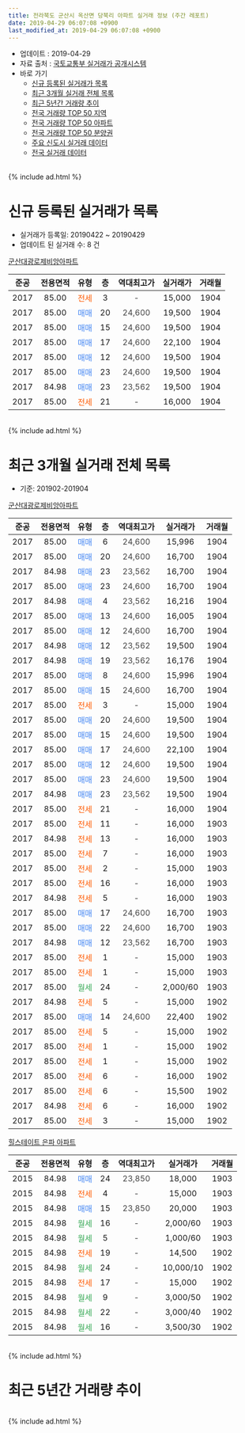 ```yaml
---
title: 전라북도 군산시 옥산면 당북리 아파트 실거래 정보 (주간 레포트)
date: 2019-04-29 06:07:08 +0900
last_modified_at: 2019-04-29 06:07:08 +0900
---
```


* 업데이트 : 2019-04-29
* 자료 출처 : [국토교통부 실거래가 공개시스템](http://rt.molit.go.kr)
* 바로 가기
    * [신규 등록된 실거래가 목록](#신규-등록된-실거래가-목록)
    * [최근 3개월 실거래 전체 목록](#최근-3개월-실거래-전체-목록)
    * [최근 5년간 거래량 추이](#최근-5년간-거래량-추이)
    * [전국 거래량 TOP 50 지역](https://inasie.github.io/apt-trade-info/최근-3개월-전국에서-가장-거래가-많이-발생한-지역)
    * [전국 거래량 TOP 50 아파트](https://inasie.github.io/apt-trade-info/최근-3개월-전국에서-가장-거래가-많이-발생한-아파트)
    * [전국 거래량 TOP 50 분양권](https://inasie.github.io/apt-trade-info/최근-3개월-전국에서-가장-거래가-많이-발생한-분양권)
    * [주요 신도시 실거래 데이터](https://inasie.github.io/apt-trade-info/주요-신도시)
    * [전국 실거래 데이터](https://inasie.github.io/apt-trade-info/전국)
<br>
{% include ad.html %}
<br>

# 신규 등록된 실거래가 목록
* 실거래가 등록일: 20190422 ~ 20190429
* 업데이트 된 실거래 수: 8 건


[군산대광로제비앙아파트](https://search.naver.com/search.naver?query=%EC%A0%84%EB%9D%BC%EB%B6%81%EB%8F%84+%EA%B5%B0%EC%82%B0%EC%8B%9C+%EC%98%A5%EC%82%B0%EB%A9%B4+%EB%8B%B9%EB%B6%81%EB%A6%AC+%EA%B5%B0%EC%82%B0%EB%8C%80%EA%B4%91%EB%A1%9C%EC%A0%9C%EB%B9%84%EC%95%99%EC%95%84%ED%8C%8C%ED%8A%B8)

|준공|전용면적|유형|층|역대최고가|실거래가|거래월|
|:---:|:---:|:---:|:---:|:---:|:---:|:---:|
|2017|85.00|<span style="color:#ff5a00">전세</span>|3|<span style="color:#444444">-</span>|15,000|1904|
|2017|85.00|<span style="color:#4285f3">매매</span>|20|<span style="color:#444444">24,600</span>|19,500|1904|
|2017|85.00|<span style="color:#4285f3">매매</span>|15|<span style="color:#444444">24,600</span>|19,500|1904|
|2017|85.00|<span style="color:#4285f3">매매</span>|17|<span style="color:#444444">24,600</span>|22,100|1904|
|2017|85.00|<span style="color:#4285f3">매매</span>|12|<span style="color:#444444">24,600</span>|19,500|1904|
|2017|85.00|<span style="color:#4285f3">매매</span>|23|<span style="color:#444444">24,600</span>|19,500|1904|
|2017|84.98|<span style="color:#4285f3">매매</span>|23|<span style="color:#444444">23,562</span>|19,500|1904|
|2017|85.00|<span style="color:#ff5a00">전세</span>|21|<span style="color:#444444">-</span>|16,000|1904|


<br>
{% include ad.html %}
<br>

# 최근 3개월 실거래 전체 목록
* 기준: 201902-201904


[군산대광로제비앙아파트](https://search.naver.com/search.naver?query=%EC%A0%84%EB%9D%BC%EB%B6%81%EB%8F%84+%EA%B5%B0%EC%82%B0%EC%8B%9C+%EC%98%A5%EC%82%B0%EB%A9%B4+%EB%8B%B9%EB%B6%81%EB%A6%AC+%EA%B5%B0%EC%82%B0%EB%8C%80%EA%B4%91%EB%A1%9C%EC%A0%9C%EB%B9%84%EC%95%99%EC%95%84%ED%8C%8C%ED%8A%B8)

|준공|전용면적|유형|층|역대최고가|실거래가|거래월|
|:---:|:---:|:---:|:---:|:---:|:---:|:---:|
|2017|85.00|<span style="color:#4285f3">매매</span>|6|<span style="color:#444444">24,600</span>|15,996|1904|
|2017|85.00|<span style="color:#4285f3">매매</span>|20|<span style="color:#444444">24,600</span>|16,700|1904|
|2017|84.98|<span style="color:#4285f3">매매</span>|23|<span style="color:#444444">23,562</span>|16,700|1904|
|2017|85.00|<span style="color:#4285f3">매매</span>|23|<span style="color:#444444">24,600</span>|16,700|1904|
|2017|84.98|<span style="color:#4285f3">매매</span>|4|<span style="color:#444444">23,562</span>|16,216|1904|
|2017|85.00|<span style="color:#4285f3">매매</span>|13|<span style="color:#444444">24,600</span>|16,005|1904|
|2017|85.00|<span style="color:#4285f3">매매</span>|12|<span style="color:#444444">24,600</span>|16,700|1904|
|2017|84.98|<span style="color:#4285f3">매매</span>|12|<span style="color:#444444">23,562</span>|19,500|1904|
|2017|84.98|<span style="color:#4285f3">매매</span>|19|<span style="color:#444444">23,562</span>|16,176|1904|
|2017|85.00|<span style="color:#4285f3">매매</span>|8|<span style="color:#444444">24,600</span>|15,996|1904|
|2017|85.00|<span style="color:#4285f3">매매</span>|15|<span style="color:#444444">24,600</span>|16,700|1904|
|2017|85.00|<span style="color:#ff5a00">전세</span>|3|<span style="color:#444444">-</span>|15,000|1904|
|2017|85.00|<span style="color:#4285f3">매매</span>|20|<span style="color:#444444">24,600</span>|19,500|1904|
|2017|85.00|<span style="color:#4285f3">매매</span>|15|<span style="color:#444444">24,600</span>|19,500|1904|
|2017|85.00|<span style="color:#4285f3">매매</span>|17|<span style="color:#444444">24,600</span>|22,100|1904|
|2017|85.00|<span style="color:#4285f3">매매</span>|12|<span style="color:#444444">24,600</span>|19,500|1904|
|2017|85.00|<span style="color:#4285f3">매매</span>|23|<span style="color:#444444">24,600</span>|19,500|1904|
|2017|84.98|<span style="color:#4285f3">매매</span>|23|<span style="color:#444444">23,562</span>|19,500|1904|
|2017|85.00|<span style="color:#ff5a00">전세</span>|21|<span style="color:#444444">-</span>|16,000|1904|
|2017|85.00|<span style="color:#ff5a00">전세</span>|11|<span style="color:#444444">-</span>|16,000|1903|
|2017|84.98|<span style="color:#ff5a00">전세</span>|13|<span style="color:#444444">-</span>|16,000|1903|
|2017|85.00|<span style="color:#ff5a00">전세</span>|7|<span style="color:#444444">-</span>|16,000|1903|
|2017|85.00|<span style="color:#ff5a00">전세</span>|2|<span style="color:#444444">-</span>|15,000|1903|
|2017|85.00|<span style="color:#ff5a00">전세</span>|16|<span style="color:#444444">-</span>|16,000|1903|
|2017|84.98|<span style="color:#ff5a00">전세</span>|5|<span style="color:#444444">-</span>|16,000|1903|
|2017|85.00|<span style="color:#4285f3">매매</span>|17|<span style="color:#444444">24,600</span>|16,700|1903|
|2017|85.00|<span style="color:#4285f3">매매</span>|22|<span style="color:#444444">24,600</span>|16,700|1903|
|2017|84.98|<span style="color:#4285f3">매매</span>|12|<span style="color:#444444">23,562</span>|16,700|1903|
|2017|85.00|<span style="color:#ff5a00">전세</span>|1|<span style="color:#444444">-</span>|15,000|1903|
|2017|85.00|<span style="color:#ff5a00">전세</span>|1|<span style="color:#444444">-</span>|15,000|1903|
|2017|85.00|<span style="color:#34a853">월세</span>|24|<span style="color:#444444">-</span>|2,000/60|1903|
|2017|84.98|<span style="color:#ff5a00">전세</span>|5|<span style="color:#444444">-</span>|15,000|1902|
|2017|85.00|<span style="color:#4285f3">매매</span>|14|<span style="color:#444444">24,600</span>|22,400|1902|
|2017|85.00|<span style="color:#ff5a00">전세</span>|5|<span style="color:#444444">-</span>|15,000|1902|
|2017|85.00|<span style="color:#ff5a00">전세</span>|1|<span style="color:#444444">-</span>|15,000|1902|
|2017|85.00|<span style="color:#ff5a00">전세</span>|1|<span style="color:#444444">-</span>|15,000|1902|
|2017|85.00|<span style="color:#ff5a00">전세</span>|6|<span style="color:#444444">-</span>|16,000|1902|
|2017|85.00|<span style="color:#ff5a00">전세</span>|6|<span style="color:#444444">-</span>|15,500|1902|
|2017|84.98|<span style="color:#ff5a00">전세</span>|6|<span style="color:#444444">-</span>|16,000|1902|
|2017|85.00|<span style="color:#ff5a00">전세</span>|3|<span style="color:#444444">-</span>|15,000|1902|

[힐스테이트 은파 아파트](https://search.naver.com/search.naver?query=%EC%A0%84%EB%9D%BC%EB%B6%81%EB%8F%84+%EA%B5%B0%EC%82%B0%EC%8B%9C+%EC%98%A5%EC%82%B0%EB%A9%B4+%EB%8B%B9%EB%B6%81%EB%A6%AC+%ED%9E%90%EC%8A%A4%ED%85%8C%EC%9D%B4%ED%8A%B8+%EC%9D%80%ED%8C%8C+%EC%95%84%ED%8C%8C%ED%8A%B8)

|준공|전용면적|유형|층|역대최고가|실거래가|거래월|
|:---:|:---:|:---:|:---:|:---:|:---:|:---:|
|2015|84.98|<span style="color:#4285f3">매매</span>|24|<span style="color:#444444">23,850</span>|18,000|1903|
|2015|84.98|<span style="color:#ff5a00">전세</span>|4|<span style="color:#444444">-</span>|15,000|1903|
|2015|84.98|<span style="color:#4285f3">매매</span>|15|<span style="color:#444444">23,850</span>|20,000|1903|
|2015|84.98|<span style="color:#34a853">월세</span>|16|<span style="color:#444444">-</span>|2,000/60|1903|
|2015|84.98|<span style="color:#34a853">월세</span>|5|<span style="color:#444444">-</span>|1,000/60|1903|
|2015|84.98|<span style="color:#ff5a00">전세</span>|19|<span style="color:#444444">-</span>|14,500|1902|
|2015|84.98|<span style="color:#34a853">월세</span>|24|<span style="color:#444444">-</span>|10,000/10|1902|
|2015|84.98|<span style="color:#ff5a00">전세</span>|17|<span style="color:#444444">-</span>|15,000|1902|
|2015|84.98|<span style="color:#34a853">월세</span>|9|<span style="color:#444444">-</span>|3,000/50|1902|
|2015|84.98|<span style="color:#34a853">월세</span>|22|<span style="color:#444444">-</span>|3,000/40|1902|
|2015|84.98|<span style="color:#34a853">월세</span>|16|<span style="color:#444444">-</span>|3,500/30|1902|


<br>
{% include ad.html %}
<br>

# 최근 5년간 거래량 추이


<div style="width:100%;">
    <canvas id="deal_progress" height="200"></canvas>
</div>

<script>
new Chart(document.getElementById("deal_progress"), {
    type: 'line',
    data: {
        labels: ['201404','201405','201406','201407','201408','201409','201410','201411','201412','201501','201502','201503','201504','201505','201506','201507','201508','201509','201510','201511','201512','201601','201602','201603','201604','201605','201606','201607','201608','201609','201610','201611','201612','201701','201702','201703','201704','201705','201706','201707','201708','201709','201710','201711','201712','201801','201802','201803','201804','201805','201806','201807','201808','201809','201810','201811','201812','201901','201902','201903','201904'],
        datasets: [{
            label: '매매',
            pointRadius: 1,
            data: [0, 0, 0, 0, 0, 0, 0, 0, 0, 0, 0, 0, 0, 0, 0, 0, 0, 0, 7, 61, 32, 7, 17, 4, 5, 1, 1, 1, 3, 0, 3, 0, 0, 0, 2, 2, 0, 0, 1, 0, 3, 0, 4, 4, 0, 10, 4, 4, 4, 4, 5, 44, 2, 2, 3, 23, 1, 2, 1, 5, 17],
            borderColor: "rgba(255, 201, 14, 1)",
            backgroundColor: "rgba(255, 201, 14, 0.5)",
            fill: false,
            lineTension: 0
        },{
            label: '전월세',
            pointRadius: 1,
            data: [0, 0, 0, 0, 0, 0, 0, 0, 0, 0, 0, 0, 0, 0, 0, 2, 5, 17, 21, 11, 7, 6, 9, 10, 7, 7, 4, 2, 0, 0, 3, 1, 0, 0, 0, 1, 1, 1, 4, 2, 3, 7, 11, 9, 12, 14, 12, 18, 9, 3, 2, 9, 9, 10, 7, 9, 4, 11, 14, 12, 2],
            borderColor: "rgba(0, 141, 185, 1)",
            backgroundColor: "rgba(0, 141, 185, 0.5)",
            fill: false,
            lineTension: 0
        }
        ]
    },
    options: {
        responsive: true,
        title: {
            display: false
        },
        tooltips: {
            mode: 'index',
            intersect: false
        },
        hover: {
            mode: 'nearest',
            intersect: true
        },
        scales: {
            xAxes: [{
                display: true,
                scaleLabel: {
                    display: true,
                    labelString: '년/월'
                }
            }],
            yAxes: [{
                display: true,
                ticks: {
                    suggestedMin: 0,
                },
                scaleLabel: {
                    display: true,
                    labelString: '실거래 수'
                }
            }]
        }
    }
});

</script>


<br>
{% include ad.html %}
<br>

